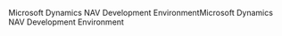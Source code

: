 <span data-ttu-id="7ea45-101">Microsoft Dynamics NAV Development Environment</span><span class="sxs-lookup"><span data-stu-id="7ea45-101">Microsoft Dynamics NAV Development Environment</span></span>